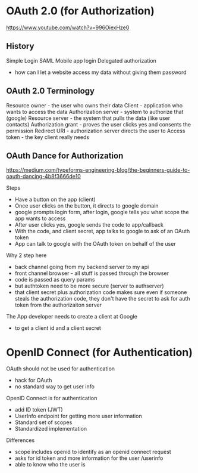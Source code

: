# OAuth 2.0 (for Authorization)
https://www.youtube.com/watch?v=996OiexHze0

## History 
Simple Login
SAML
Mobile app login
Delegated authorization
- how can I let a website access my data without giving them password

## OAuth 2.0 Terminology
Resource owner - the user who owns their data 
Client - application who wants to access the data 
Authorization server - system to authorize that (google)
Resource server - the system that pulls the data (like user contacts)
Authorization grant - proves the user clicks yes and consents the permission
Redirect URI - authorization server directs the user to 
Access token - the key client really needs

## OAuth Dance for Authorization
https://medium.com/typeforms-engineering-blog/the-beginners-guide-to-oauth-dancing-4b8f3666de10


Steps
- Have a button on the app (client) 
- Once user clicks on the button, it directs to google domain
- google prompts login form, after login, google tells you what scope the app wants to access
- After user clicks yes, google sends the code to app/callback
- With the code, and client secret, app talks to google to ask of an OAuth token 
- App can talk to google with the OAuth token on behalf of the user

Why 2 step here
- back channel going from my backend server to my api
- front channel browser - all stuff is passed through the browser
- code is passed as query params
- but authtoken need to be more secure (server to authserver)
- that client secret plus authorization code makes sure even if someone steals the authorization code, they don't have the secret to ask for auth token from the authorizaiton server

The App developer needs to create a client at Google 
- to get a client id and a client secret


# OpenID Connect (for Authentication)

OAuth should not be used for authentication
- hack for OAuth 
- no standard way to get user info

OpenID Connect is for authentication
- add ID token (JWT)
- UserInfo endpoint for getting more user information 
- Standard set of scopes
- Standardized implementation 

Differences
- scope includes openid to identify as an openid connect request
- asks for id token and more information for the user /userinfo
- able to know who the user is 




